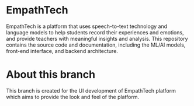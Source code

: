 # EmpathTech
EmpathTech is a platform that uses speech-to-text technology and language models to help students record their experiences and emotions, and provide teachers with meaningful insights and analysis. This repository contains the source code and documentation, including the ML/AI models, front-end interface, and backend architecture.


# About this branch
This branch is created for the UI development of EmpathTech platform which aims to provide the look and feel of the platform.